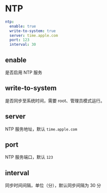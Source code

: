 # NTP

```{.yaml linenums="1"}
ntp:
  enable: true
  write-to-system: true
  server: time.apple.com
  port: 123
  interval: 30
```

## enable

是否启用 NTP 服务

## write-to-system

是否同步至系统时间，需要 root、管理员模式运行。

## server

NTP 服务地址，默认 `time.apple.com`

## port

NTP 服务端口，默认 `123`

## interval

同步时间间隔，单位（分），默认同步间隔为 30 分
